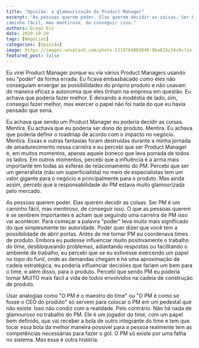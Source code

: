 ```yaml
---
title: "Opinião: a glamourização do Product Manager"
excerpt: "As pessoas querem poder. Elas querem decidir as coisas. Ser PM é um
caminho fácil, mas mentiroso, de conseguir isso."
authors: Diego Eis
date: 2020-10-29
tags: [Negócios]
categories: [Opinião]
image: https://images.unsplash.com/photo-1519764803046-8ba615c54c0c?ixlib=rb-1.2.1&auto=format&fit=crop&w=2775&q=80
featured_post: false
---
```


Eu virei Product Manager porque eu via vários Product Managers usando
seu "poder" da forma errada. Eu ficava embasbacado como eles não
conseguiam enxergar as possibilidades do próprio produto e não usavam de
maneira eficaz a autonomia que eles tinham na empresa em questão. Eu
achava que poderia fazer melhor. E deixando a modéstia de lado, sim,
consegui fazer melhor, mas exercer o papel não foi nada do que eu havia
pensado que seria.

Eu achava que sendo um Product Manager eu poderia decidir as coisas.
Mentira. Eu achava que eu poderia ser dono do produto. Mentira. Eu
achava que poderia definir o roadmap de acordo com o impacto no negócio.
Mentira. Essas e outras fantasias foram destruídas durante a minha
jornada de amadurecimento nessa carreira e eu percebi que ser Product
Manager é, em muitos momentos, apenas aquele boneco que leva porrada de
todos os lados. Em outros momentos, percebi que a influência é a arma
mais importante em todas as esferas de relacionamento do PM. Percebi que
ser um generalista (não um superficialista) no meio de especialistas tem
um valor gigante para o negócio e principalmente para o produto. Mas
ainda assim, percebi que a responsabilidade do PM estava muito
glamourizada pelo mercado.

As pessoas querem poder. Elas querem decidir as coisas. Ser PM é um
caminho fácil, mas mentiroso, de conseguir isso. O que as pessoas querem
é se sentirem importantes e acham que seguindo uma carreira de PM isso
vai acontecer. Para começar a palavra "poder" leva muito mais
significado do que simplesmente ter autoridade. Poder quer dizer que
você tem a possibilidade de abrir portas. Antes de me tornar PM eu
coordenava times de produto. Embora eu pudesse influenciar muito
positivamente o trabalho do time, desbloqueando problemas, adiantando
respostas ou facilitando o ambiente de trabalho, eu percebi que se eu
estivesse exercendo um papel no topo do funil, onde as demandas chegam e
há uma aproximação da cadeia estratégica, eu poderia influenciar
decisões que fariam um bem para o time, e além disso, para o produto.
Percebi que sendo PM eu poderia tornar MUITO mais fácil a vida de todos
envolvidos na cadeia de construção de produto.

Usar analogias como "O PM é o maestro do time" ou "O PM é como se fosse
o CEO do produto" só servem para colocar o PM em um pedestal que não
existe. Isso não condiz com a realidade. Pelo contrário. Não há nada de
glamouroso no trabalho do PM. Ele é um jogador do time, com um papel bem
definido, que vai receber a bola de outro integrante do time e tem que
tocar essa bola da melhor maneira possível para a pessoa realmente tem
as competências necessárias para fazer o gol. O PM só existe por uma
falha no sistema. Mas essa é outra história.